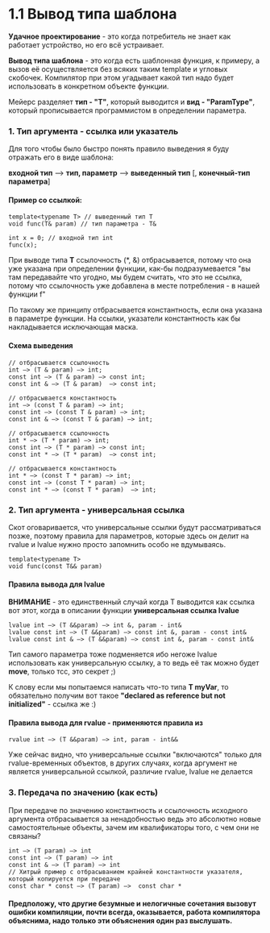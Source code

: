 # 1.1 Вывод типа шаблона

**Удачное проектирование** - это когда потребитель не знает как работает устройство, но его всё устраивает.

**Вывод типа шаблона** - это когда есть шаблонная функция, к примеру, а вызов её осуществляется без всяких таким template и угловых скобочек. Компилятор при этом угадывает какой тип надо будет использовать в конкретном объекте функции.

Мейерс разделяет **тип - "T"**, который выводится и **вид - "ParamType"**, который прописывается программистом в определении параметра.

### 1. Тип аргумента - ссылка или указатель

Для того чтобы было быстро понять правило выведения я буду отражать его в виде шаблона:

**входной тип** —> **тип, параметр** —> **выведенный тип** [, **конечный-тип параметра**]

#### Пример со ссылкой:

    template<typename T> // выведенный тип T
    void func(T& param) // тип параметра - T&
    
    int x = 0; // входной тип int 
    func(x);

При выводе типа **T** ссылочность (*, &) отбрасывается, потому что она уже указана при определении функции, как-бы подразумевается "вы там передавайте что угодно, мы будем считать, что это не ссылка, потому что ссылочность уже добавлена в месте потребления - в нашей функции f"

По такому же принципу отбрасывается константность, если она указана в параметре функции. На ссылки, указатели константность как бы накладывается исключающая маска.

#### Схема выведения

    // отбрасывается ссылочность
	int —> (T & param) —> int;
    const int —> (T & param) —> const int;
    const int & —> (T & param)  —> const int;
  
	// отбрасывается константность
	int —> (const T & param) —> int;
	const int —> (const T & param) —> int;
	const int & —> (const T & param) —> int;

    // отбрасывается ссылочность  
	int * —> (T * param) —> int;
	const int —> (T * param) —> const int;
	const int * —> (T * param)  —> const int;
  
	// отбрасывается константность
	int * —> (const T * param) —> int;
	const int —> (const T * param) —> int;
	const int * —> (const T * param)  —> int;

### 2. Тип аргумента - универсальная ссылка

Скот оговаривается, что универсальные ссылки будут рассматриваться позже, поэтому правила для параметров, которые здесь он делит на rvalue и lvalue нужно просто запомнить особо не вдумываясь.

	template<typename T>
	void func(const T&& param)

#### Правила вывода для lvalue

**ВНИМАНИЕ** - это единственный случай когда T выводится как ссылка вот этот, когда в описании функции **универсальная ссылка lvalue**

	lvalue int —> (T &&param) —> int &, param - int&
	lvalue const int —> (T &&param) —> const int &, param - const int&
	lvalue const int & —> (T &&param) —> const int &, param - const int&

Тип самого параметра тоже подменяется ибо негоже lvalue использовать как универсальную ссылку, а то ведь её так можно будет **move**, только тсс, это секрет ;)

К слову если мы попытаемся написать что-то типа **T myVar**, то обязательно получим вот такое **"declared as reference but not initialized"** - ссылка же :)


#### Правила вывода для rvalue - применяются правила из 

	rvalue int —> (T &&param) —> int, param - int&&

Уже сейчас видно, что универсальные ссылки "включаются" только для rvalue-временных объектов, в других случаях, когда аргумент не является универсальной ссылкой, различие rvalue, lvalue не делается


### 3. Передача по значению (как есть)

При передаче по значению константность и ссылочность исходного аргумента отбрасывается за ненадобностью ведь это абсолютно новые самостоятельные объекты, зачем им квалификаторы того, с чем они не связаны?

	int —> (T param) —> int
	const int —> (T param) —> int
	const int & —> (T param) —> int
	// Хитрый пример с отбрасыванием крайней константности указателя, который копируется при передаче
	const char * const —> (T param) —>  const char *


#### Предположу, что другие безумные и нелогичные сочетания вызовут ошибки компиляции, почти всегда, оказывается, работа компилятора объяснима, надо только эти объяснения один раз выслушать.